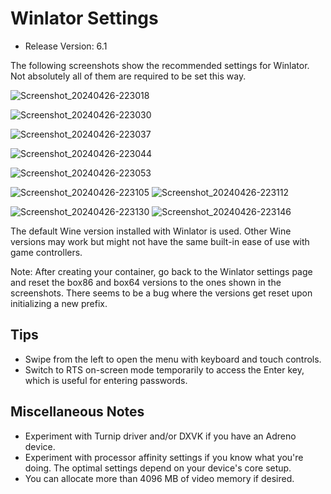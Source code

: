 ﻿# Winlator Settings

- Release Version: 6.1

The following screenshots show the recommended settings for Winlator. Not absolutely all of them are required to be set this way.

![Screenshot_20240426-223018](https://github.com/zeroz41/pso_wine/assets/166859298/ce606a47-e6da-425f-92a7-ecc5e6f0a76a)

![Screenshot_20240426-223030](https://github.com/zeroz41/pso_wine/assets/166859298/2f0988e9-29c6-4966-813d-258b6194bcd9)

![Screenshot_20240426-223037](https://github.com/zeroz41/pso_wine/assets/166859298/3cd36cff-68ea-427b-8e83-daaded9f488a)

![Screenshot_20240426-223044](https://github.com/zeroz41/pso_wine/assets/166859298/1553a069-7745-4905-8519-7b6f13c222cd)


![Screenshot_20240426-223053](https://github.com/zeroz41/pso_wine/assets/166859298/14b9030c-c886-4c67-a103-6e8dc2e64279)


![Screenshot_20240426-223105](https://github.com/zeroz41/pso_wine/assets/166859298/08a535e5-2adb-4ddd-ba3e-20a4a6118f5b)
![Screenshot_20240426-223112](https://github.com/zeroz41/pso_wine/assets/166859298/e1ccd711-6662-430e-af8f-dceda8e33635)

![Screenshot_20240426-223130](https://github.com/zeroz41/pso_wine/assets/166859298/a272647a-d002-429e-ad89-3d4327bed39c)
![Screenshot_20240426-223146](https://github.com/zeroz41/pso_wine/assets/166859298/e39ac63a-d372-4bbc-acf2-dcabf7e63c38)

The default Wine version installed with Winlator is used. Other Wine versions may work but might not have the same built-in ease of use with game controllers.

Note: After creating your container, go back to the Winlator settings page and reset the box86 and box64 versions to the ones shown in the screenshots. There seems to be a bug where the versions get reset upon initializing a new prefix.

## Tips
- Swipe from the left to open the menu with keyboard and touch controls.
- Switch to RTS on-screen mode temporarily to access the Enter key, which is useful for entering passwords.

## Miscellaneous Notes
- Experiment with Turnip driver and/or DXVK if you have an Adreno device.
- Experiment with processor affinity settings if you know what you're doing. The optimal settings depend on your device's core setup.
- You can allocate more than 4096 MB of video memory if desired.

